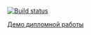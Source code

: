 [![Build status](https://ci.appveyor.com/api/projects/status/wcr4wqcgql726h2h?svg=true)](https://ci.appveyor.com/project/MarinaDrugina/fe-48-diploma)

[Демо дипломной работы](https://marinadrugina.github.io/fe-48-diploma)
